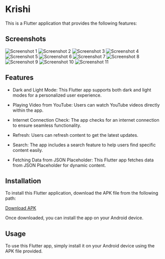# Krishi

This is a Flutter application that provides the following features:

## Screenshots

![Screenshot 1](project_screenshots/11.jpeg)
![Screenshot 2](project_screenshots/110.jpeg)
![Screenshot 3](project_screenshots/111.jpeg)
![Screenshot 4](project_screenshots/12.jpeg)
![Screenshot 5](project_screenshots/13.jpeg)
![Screenshot 6](project_screenshots/14.jpeg)
![Screenshot 7](project_screenshots/15.jpeg)
![Screenshot 8](project_screenshots/16.jpeg)
![Screenshot 9](project_screenshots/17.jpeg)
![Screenshot 10](project_screenshots/18.jpeg)
![Screenshot 11](project_screenshots/19.jpeg)

## Features

- Dark and Light Mode: This Flutter app supports both dark and light modes for a personalized user experience.

- Playing Video from YouTube: Users can watch YouTube videos directly within the app.

- Internet Connection Check: The app checks for an internet connection to ensure seamless functionality.

- Refresh: Users can refresh content to get the latest updates.

- Search: The app includes a search feature to help users find specific content easily.

- Fetching Data from JSON Placeholder: This Flutter app fetches data from JSON Placeholder for dynamic content.


## Installation

To install this Flutter application, download the APK file from the following path:


[Download APK](https://github.com/sanam-tamang/krishi/apk_file/app-release.apk)

Once downloaded, you can install the app on your Android device.

## Usage

To use this Flutter app, simply install it on your Android device using the APK file provided.

